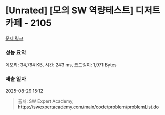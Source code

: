 # [Unrated] [모의 SW 역량테스트] 디저트 카페 - 2105 

[문제 링크](https://swexpertacademy.com/main/code/problem/problemDetail.do?contestProbId=AV5VwAr6APYDFAWu) 

### 성능 요약

메모리: 34,764 KB, 시간: 243 ms, 코드길이: 1,971 Bytes

### 제출 일자

2025-08-29 15:12



> 출처: SW Expert Academy, https://swexpertacademy.com/main/code/problem/problemList.do